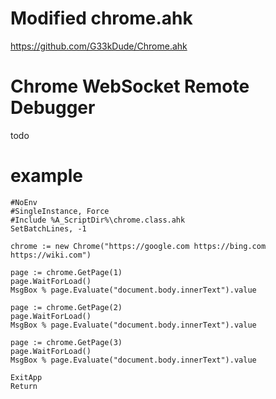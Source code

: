 # Modified chrome.ahk
https://github.com/G33kDude/Chrome.ahk
# Chrome WebSocket Remote Debugger
todo
# example
```
#NoEnv
#SingleInstance, Force
#Include %A_ScriptDir%\chrome.class.ahk
SetBatchLines, -1

chrome := new Chrome("https://google.com https://bing.com https://wiki.com")

page := chrome.GetPage(1)
page.WaitForLoad()
MsgBox % page.Evaluate("document.body.innerText").value

page := chrome.GetPage(2)
page.WaitForLoad()
MsgBox % page.Evaluate("document.body.innerText").value

page := chrome.GetPage(3)
page.WaitForLoad()
MsgBox % page.Evaluate("document.body.innerText").value

ExitApp
Return

```
